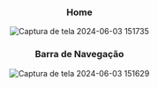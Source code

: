 <h3 align="center"> Home </h3>

<div align="center">
  
![Captura de tela 2024-06-03 151735](https://github.com/Emilly12321/App-Ingrid/assets/132796425/d2c11863-f8ab-4a15-92be-4226cf0e8e9d)

</div>


<h3 align="center"> Barra de Navegação </h3>

<div align="center">
  
![Captura de tela 2024-06-03 151629](https://github.com/Emilly12321/App-Ingrid/assets/132796425/68355ecb-202a-4a6b-92a8-357bff92bf2f)

</div>

